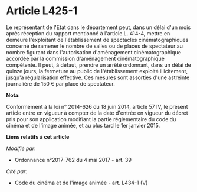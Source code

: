 # Article L425-1

Le représentant de l'Etat dans le département peut, dans un délai d'un mois après réception du rapport mentionné à l'article
L. 414-4, mettre en demeure l'exploitant de l'établissement de spectacles cinématographiques concerné de ramener le nombre de
salles ou de places de spectateur au nombre figurant dans l'autorisation d'aménagement cinématographique accordée par la
commission d'aménagement cinématographique compétente. Il peut, à défaut, prendre un arrêté ordonnant, dans un délai de
quinze jours, la fermeture au public de l'établissement exploité illicitement, jusqu'à régularisation effective. Ces mesures
sont assorties d'une astreinte journalière de 150 € par place de spectateur.

**Nota:**

Conformément à la loi n° 2014-626 du 18 juin 2014, article 57 IV, le présent article entre en vigueur à compter de la date
d'entrée en vigueur du décret pris pour son application modifiant la partie réglementaire du code du cinéma et de l'image
animée, et au plus tard le 1er janvier 2015.

**Liens relatifs à cet article**

_Modifié par_:

  - Ordonnance n°2017-762 du 4 mai 2017 - art. 39

_Cité par_:

  - Code du cinéma et de l'image animée - art. L434-1 (V)
